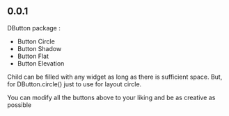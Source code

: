 ## 0.0.1

DButton package :
- Button Circle
- Button Shadow
- Button Flat
- Button Elevation

Child can be filled with any widget as long as there is sufficient space.
But, for DButton.circle() just to use for layout circle.

You can modify all the buttons above to your liking and be as creative as possible

